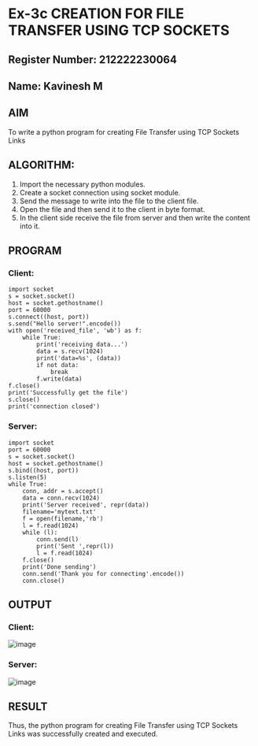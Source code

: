 # Ex-3c CREATION FOR FILE TRANSFER USING TCP SOCKETS
## Register Number: 212222230064
## Name: Kavinesh M
## AIM
To write a python program for creating File Transfer using TCP Sockets Links
## ALGORITHM:
1. Import the necessary python modules.
2. Create a socket connection using socket module.
3. Send the message to write into the file to the client file.
4. Open the file and then send it to the client in byte format.
5. In the client side receive the file from server and then write the content into it.
## PROGRAM
### Client:
```
import socket
s = socket.socket()
host = socket.gethostname()
port = 60000
s.connect((host, port))
s.send("Hello server!".encode())
with open('received_file', 'wb') as f:
    while True:
        print('receiving data...')
        data = s.recv(1024)
        print('data=%s', (data))
        if not data:
            break
        f.write(data)
f.close()
print('Successfully get the file')
s.close()
print('connection closed')
```
### Server:
```
import socket 
port = 60000 
s = socket.socket() 
host = socket.gethostname() 
s.bind((host, port))
s.listen(5) 
while True:
    conn, addr = s.accept() 
    data = conn.recv(1024)
    print('Server received', repr(data))
    filename='mytext.txt'
    f = open(filename,'rb')
    l = f.read(1024)
    while (l):
        conn.send(l)
        print('Sent ',repr(l))
        l = f.read(1024)
    f.close()
    print('Done sending')
    conn.send('Thank you for connecting'.encode())
    conn.close()
```
## OUTPUT
### Client:

![image](https://github.com/kavinesh8476/3c.FILE_TRANSFER_USING_TCP_SOCKETS/assets/118466561/a61ba853-ab2e-431e-83f4-b92543d3f83f)



### Server:

![image](https://github.com/kavinesh8476/3c.FILE_TRANSFER_USING_TCP_SOCKETS/assets/118466561/f0ea9057-cd04-4e3b-ac02-7a4cf6da2d1c)



## RESULT
Thus, the python program for creating File Transfer using TCP Sockets Links was 
successfully created and executed.
